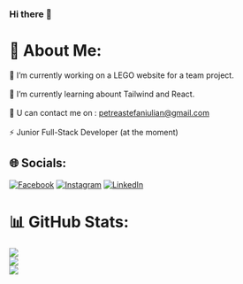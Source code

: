 ### Hi there 👋

<!--
**Stef533/Stef533** is a ✨ _special_ ✨ repository because its `README.md` (this file) appears on your GitHub profile.

Here are some ideas to get you started:

- 🔭 I’m currently working on ...
- 🌱 I’m currently learning ...
- 👯 I’m looking to collaborate on ...
- 🤔 I’m looking for help with ...
- 💬 Ask me about ...
- 📫 How to reach me: ...
- 😄 Pronouns: ...
- ⚡ Fun fact: ...
-->
# 💫 About Me:
🔭 I’m currently working on a LEGO website for a team project.<br><br>🌱 I’m currently learning abount Tailwind and React.<br><br>💬 U can contact me on : petreastefaniulian@gmail.com<br><br>⚡ Junior Full-Stack Developer (at the moment)


## 🌐 Socials:
[![Facebook](https://img.shields.io/badge/Facebook-%231877F2.svg?logo=Facebook&logoColor=white)](https://facebook.com/https://www.facebook.com/stefano.petrea.1/) [![Instagram](https://img.shields.io/badge/Instagram-%23E4405F.svg?logo=Instagram&logoColor=white)](https://instagram.com/https://www.instagram.com/petrea.stef/) [![LinkedIn](https://img.shields.io/badge/LinkedIn-%230077B5.svg?logo=linkedin&logoColor=white)](https://linkedin.com/in/https://www.linkedin.com/in/stefan-petrea-839538216) 


# 📊 GitHub Stats:
![](https://github-readme-stats.vercel.app/api?username=Stef533&theme=midnight-purple&hide_border=true&include_all_commits=false&count_private=false)<br/>
![](https://github-readme-streak-stats.herokuapp.com/?user=Stef533&theme=midnight-purple&hide_border=true)<br/>
![](https://github-readme-stats.vercel.app/api/top-langs/?username=Stef533&theme=midnight-purple&hide_border=true&include_all_commits=false&count_private=false&layout=compact)

<!-- Proudly created with GPRM ( https://gprm.itsvg.in ) -->
